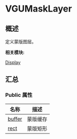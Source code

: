 # VGUMaskLayer


## **概述**

定义蒙版图层。

**相关模块:**

[Display](_display.md)


## **汇总**


### Public 属性

  | 名称 | 描述 | 
| -------- | -------- |
| [buffer](_display.md#buffer-13) | 蒙版缓存 | 
| [rect](_display.md#rect-23) | 蒙版矩形 | 
